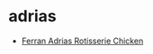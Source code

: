 # adrias

 * [Ferran Adrias Rotisserie Chicken](index/f/ferran-adrias-rotisserie-chicken-234364.json)
